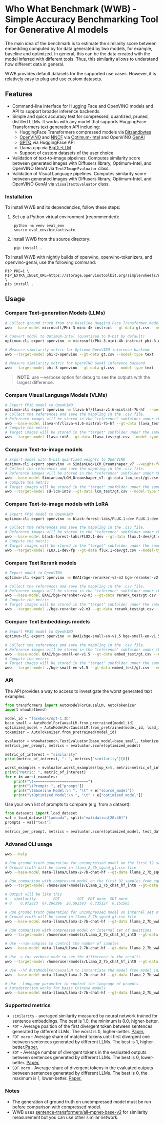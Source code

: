#  Who What Benchmark (WWB) - Simple Accuracy Benchmarking Tool for Generative AI models
The main idea of the benchmark is to estimate the similarity score between embedding computed by for data generated by two models, for example, baseline and optimized. In general, this can be the data created with the model inferred with different tools. Thus, this similarity allows to understand how different data in general.

WWB provides default datasets for the supported use cases. However, it is relatively easy to plug and use custom datasets.


## Features

* Command-line interface for Hugging Face and OpenVINO models and API to support broader inference backends.
* Simple and quick accuracy test for compressed, quantized, pruned, distilled LLMs. It works with any model that supports HuggingFace Transformers text generation API including:
    * HuggingFace Transformers compressed models via [Bitsandbytes](https://huggingface.co/docs/transformers/main_classes/quantization#transformers.BitsAndBytesConfig)
    * [OpenVINO](https://github.com/openvinotoolkit/openvino) and [NNCF](https://github.com/openvinotoolkit/nncf) via [Optimum-Intel](https://github.com/huggingface/optimum-intel) and OpenVINO [GenAI](https://github.com/openvinotoolkit/openvino.genai)
    * [GPTQ](https://huggingface.co/docs/transformers/main_classes/quantization#transformers.GPTQConfig) via HuggingFace API
    * Llama.cpp via [BigDL-LLM](https://github.com/intel-analytics/BigDL/tree/main/python/llm)
    * Support of custom datasets of the user choice
* Validation of text-to-image pipelines. Computes similarity score between generated images with Diffusers library, Optimum-Intel, and OpenVINO GenAI via `Text2ImageEvaluator` class.
* Validation of Visual Language pipelines. Computes similarity score between generated images with Diffusers library, Optimum-Intel, and OpenVINO GenAI via `VisualTextEvaluator` class.

### Installation
To install WWB and its dependencies, follow these steps:
1. Set up a Python virtual environment (recommended):
```
    python -m venv eval_env
    source eval_env/bin/activate
```
2. Install WWB from the source directory:
```
    pip install .
```
To install WWB with nightly builds of openvino, openvino-tokenizers, and openvino-genai, use the following command:
```
PIP_PRE=1 \
PIP_EXTRA_INDEX_URL=https://storage.openvinotoolkit.org/simple/wheels/nightly \
pip install .
```

## Usage
### Compare Text-generation Models (LLMs)
```sh
# Collect ground truth from the baseline Hugging Face Transformer model 
wwb --base-model microsoft/Phi-3-mini-4k-instruct --gt-data gt.csv --model-type text --hf

# Convert model to Optimum-Intel (quantized to 8-bit by default)
optimum-cli export openvino -m microsoft/Phi-3-mini-4k-instruct phi-3-openvino

# Measure similarity metric for Optimum-OpenVINO inference backend
wwb --target-model phi-3-openvino --gt-data gt.csv --model-type text

# Measure similarity metric for OpenVINO GenAI inference backend
wwb --target-model phi-3-openvino --gt-data gt.csv --model-type text --genai
```

> **NOTE**: use --verbose option for debug to see the outputs with the largest difference.

### Compare Visual Language Models (VLMs)
```sh
# Export FP16 model to OpenVINO
optimum-cli export openvino -m llava-hf/llava-v1.6-mistral-7b-hf  --weight-format int8 llava-int8
# Collect the references and save the mappling in the .csv file. 
# Reference images will be stored in the "reference" subfolder under the same path with .csv.
wwb --base-model llava-hf/llava-v1.6-mistral-7b-hf --gt-data llava_test/gt.csv --model-type visual-text --hf
# Compute the metric
# Target images will be stored in the "target" subfolder under the same path with .csv.
wwb --target-model llava-int8 --gt-data llava_test/gt.csv --model-type visual-text --genai
```

### Compare Text-to-image models
```sh
# Export model with 8-bit quantized weights to OpenVINO
optimum-cli export openvino -m SimianLuo/LCM_Dreamshaper_v7 --weight-format int8 sd-lcm-int8
# Collect the references and save the mappling in the .csv file. 
# Reference images will be stored in the "reference" subfolder under the same path with .csv.
wwb --base-model SimianLuo/LCM_Dreamshaper_v7--gt-data lcm_test/gt.csv --model-type text-to-image --hf
# Compute the metric
# Target images will be stored in the "target" subfolder under the same path with .csv.
wwb --target-model sd-lcm-int8 --gt-data lcm_test/gt.csv --model-type text-to-image --genai
```

### Compare Text-to-image models with LoRA
```sh
# Export FP16 model to OpenVINO
optimum-cli export openvino -m black-forest-labs/FLUX.1-dev FLUX.1-dev-fp

# Collect the references and save the mappling in the .csv file.
# Reference images will be stored in the "reference" subfolder under the same path with .csv.
wwb --base-model black-forest-labs/FLUX.1-dev --gt-data flux.1-dev/gt.csv --model-type text-to-image --adapters Octree/flux-schnell-lora Shakker-Labs/FLUX.1-dev-LoRA-add-details --alphas 0.1 0.9 --hf
# Compute the metric
# Target images will be stored in the "target" subfolder under the same path with .csv.
wwb --target-model FLUX.1-dev-fp --gt-data flux.1-dev/gt.csv --model-type text-to-image --adapters flux-schnell-lora.safetensors FLUX-dev-lora-add_details.safetensors --alphas 0.1 0.9 --genai
```

### Compare Text Rerank models
```sh
# Export model to OpenVINO
optimum-cli export openvino -m BAAI/bge-reranker-v2-m3 bge-reranker-v2-m3 --task text-classification

# Collect the references and save the mappling in the .csv file.
# Reference images will be stored in the "reference" subfolder under the same path with .csv.
wwb --base-model BAAI/bge-reranker-v2-m3 --gt-data rerank_test/gt.csv --model-type text-reranking --hf
# Compute the metric
# Target images will be stored in the "target" subfolder under the same path with .csv.
wwb --target-model ./bge-reranker-v2-m3 --gt-data rerank_test/gt.csv --model-type text-reranking --genai
```

### Compare Text Embeddings models
```sh
# Export FP16 model to OpenVINO
optimum-cli export openvino -m BAAI/bge-small-en-v1.5 bge-small-en-v1.5 --task feature-extraction

# Collect the references and save the mappling in the .csv file.
# Reference images will be stored in the "reference" subfolder under the same path with .csv.
wwb --base-model BAAI/bge-small-en-v1.5 --gt-data embed_test/gt.csv --model-type text-embedding --embeds_pooling mean --embeds_normalize --embeds_padding_side "left" --hf
# Compute the metric
# Target images will be stored in the "target" subfolder under the same path with .csv.
wwb --target-model ./bge-small-en-v1.5 --gt-data embed_test/gt.csv --model-type text-embedding --embeds_pooling mean --embeds_normalize --embeds_padding_side "left" --genai
```

### API
The API provides a way to access to investigate the worst generated text examples.

```python
from transformers import AutoModelForCausalLM, AutoTokenizer
import whowhatbench

model_id = "facebook/opt-1.3b"
base_small = AutoModelForCausalLM.from_pretrained(model_id)
optimized_model = AutoModelForCausalLM.from_pretrained(model_id, load_in_4bit=True, device_map="auto")
tokenizer = AutoTokenizer.from_pretrained(model_id)

evaluator = whowhatbench.TextEvaluator(base_model=base_small, tokenizer=tokenizer)
metrics_per_prompt, metrics = evaluator.score(optimized_model)

metric_of_interest = "similarity"
print(metric_of_interest, ": ", metrics["similarity"][0])

worst_examples = evaluator.worst_examples(top_k=5, metric=metric_of_interest)
print("Metric: ", metric_of_interest)
for e in worst_examples:
    print("\t=========================")
    print("\tPrompt: ", e["prompt"])
    print("\tBaseline Model:\n ", "\t" + e["source_model"])
    print("\tOptimized Model:\n ", "\t" + e["optimized_model"])

```

Use your own list of prompts to compare (e.g. from a dataset):
```python
from datasets import load_dataset
val = load_dataset("lambada", split="validation[20:40]")
prompts = val["text"]
...
metrics_per_prompt, metrics = evaluator.score(optimized_model, test_data=prompts)
```

### Advaned CLI usage

```sh
wwb --help

# Run ground truth generation for uncompressed model on the first 32 samples from squad dataset
# Ground truth will be saved in llama_2_7b_squad_gt.csv file
wwb --base-model meta-llama/Llama-2-7b-chat-hf --gt-data llama_2_7b_squad_gt.csv --dataset squad --split validation[:32] --dataset-field question

# Run comparison with compressed model on the first 32 samples from squad dataset
wwb --target-model /home/user/models/Llama_2_7b_chat_hf_int8 --gt-data llama_2_7b_squad_gt.csv --dataset squad --split validation[:32] --dataset-field question

# Output will be like this
#   similarity        FDT        SDT  FDT norm  SDT norm
# 0    0.972823  67.296296  20.592593  0.735127  0.151505

# Run ground truth generation for uncompressed model on internal set of questions
# Ground truth will be saved in llama_2_7b_squad_gt.csv file
wwb --base-model meta-llama/Llama-2-7b-chat-hf --gt-data llama_2_7b_wwb_gt.csv

# Run comparison with compressed model on internal set of questions
wwb --target-model /home/user/models/Llama_2_7b_chat_hf_int8 --gt-data llama_2_7b_wwb_gt.csv

# Use --num-samples to control the number of samples
wwb --base-model meta-llama/Llama-2-7b-chat-hf --gt-data llama_2_7b_wwb_gt.csv --num-samples 10

# Use -v for verbose mode to see the difference in the results
wwb --target-model /home/user/models/Llama_2_7b_chat_hf_int8 --gt-data llama_2_7b_wwb_gt.csv  --num-samples 10 -v

# Use --hf AutoModelForCausalLM to instantiate the model from model_id/folder
wwb --base-model meta-llama/Llama-2-7b-chat-hf --gt-data llama_2_7b_wwb_gt.csv --hf

# Use --language parameter to control the language of prompts
# Autodetection works for basic Chinese models 
wwb --base-model meta-llama/Llama-2-7b-chat-hf --gt-data llama_2_7b_wwb_gt.csv --hf
```

### Supported metrics

* `similarity` - averaged similarity measured by neural network trained for sentence embeddings. The best is 1.0, the minimum is 0.0, higher-better.
* `FDT` - Average position of the first divergent token between sentences generated by different LLMs. The worst is 0, higher-better. [Paper.](https://arxiv.org/abs/2311.01544)
* `FDT norm` - Average share of matched tokens until first divergent one between sentences generated by different LLMs. The best is 1, higher-better.[Paper.](https://arxiv.org/abs/2311.01544)
* `SDT` - Average number of divergent tokens in the evaluated outputs between sentences generated by different LLMs. The best is 0, lower-better. [Paper.](https://arxiv.org/abs/2311.01544)
* `SDT norm` - Average share of divergent tokens in the evaluated outputs between sentences generated by different LLMs. The best is 0, the maximum is 1, lower-better. [Paper.](https://arxiv.org/abs/2311.01544)

### Notes

* The generation of ground truth on uncompressed model must be run before comparison with compressed model.
* WWB uses [sentence-transformers/all-mpnet-base-v2](https://huggingface.co/sentence-transformers/all-mpnet-base-v2) for similarity measurement but you can use other similar network.
